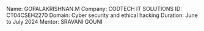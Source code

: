 Name: GOPALAKRISHNAN.M
Company: CODTECH IT SOLUTIONS
ID: CT04CSEH2270
Domain: Cyber security and ethical hacking
Duration: June to July 2024
Mentor: SRAVANI GOUNI
